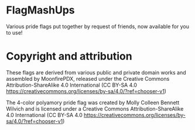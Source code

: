 # FlagMashUps
Various pride flags put together by request of friends, now available for you to use!


# Copyright and attribution
These flags are derived from various public and private domain works and assembled by MoonfirePDX, released under the Creative Commons Attribution-ShareAlike 4.0 International (CC BY-SA 4.0 https://creativecommons.org/licenses/by-sa/4.0/?ref=chooser-v1)

The 4-color polyamory pride flag was created by Molly Colleen Bennett Wilvich and is licensed under a Creative Commons Attribution-ShareAlike 4.0 International (CC BY-SA 4.0 https://creativecommons.org/licenses/by-sa/4.0/?ref=chooser-v1)
